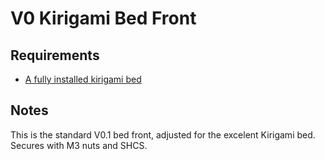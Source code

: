 ﻿# V0 Kirigami Bed Front

## Requirements
 - [A fully installed kirigami bed](https://github.com/christophmuellerorg/voron_0_kirigami_bed)
 
## Notes
This is the standard V0.1 bed front, adjusted for the excelent Kirigami bed. Secures with M3 nuts and SHCS.